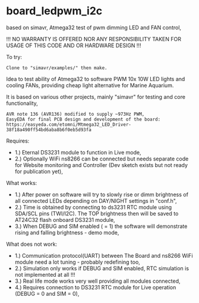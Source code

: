 # board_ledpwm_i2c
based on simavr, Atmega32 test of pwm dimming LED and FAN control,

!!! NO WARRANTY IS OFFERED NOR ANY RESPONSIBILITY TAKEN FOR USAGE OF THIS CODE AND OR HARDWARE DESIGN !!!

To try:

    Clone to "simavr/examples/" then make.

Idea to test ability of Atmega32 to software PWM 10x 10W LED lights and cooling FANs, providing cheap light alternative for Marine Aquarium.

It is based on various other projects, mainly "simavr" for testing and core functionality,

    AVR note 136 (AVR136) modified to supply ~973Hz PWM,
    EasyEDA for final PCB design and development of the board: 
    https://easyeda.com/etomni/Mtmega32_LED_Driver-38f18a490ff54bd6aba8b6f0eb5d93fa
  
Requires:
- 1.) Eternal DS3231 module to function in Live mode,
- 2.) Optionally WiFi ns8266 can be connected but needs separate code for Website monitoring and Controller (Dev sketch exists but not ready for publication yet),

What works:
- 1.) After power on software will try to slowly rise or dimm brightness of all connected LEDs depending on DAY/NIGHT settings in "conf.h", 
- 2.) Time is obtained by connecting to ds3231 RTC module using SDA/SCL pins (TWI/I2C). The TOP brightness then will be saved to AT24C32 flash onboard DS3231 module,
- 3.) When DEBUG and SIM enabled ( = 1) the software will demonstrate rising and falling brightness - demo mode,

What does not work:
- 1.) Communication protocol(UART) between The Board and ns8266 WiFi module need a lot tuning - probably redefining too,
- 2.) Simulation only works if DEBUG and SIM enabled, RTC simulation is not implemented at all !!!
- 3.) Real life mode works very well providing all modules connected,
- 4.) Requires connection to DS3231 RTC module for Live operation (DEBUG = 0 and SIM = 0),
 
